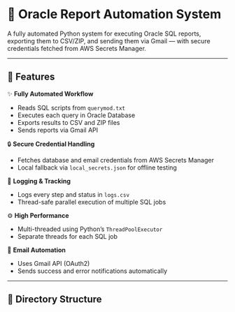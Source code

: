 # 🤖 Oracle Report Automation System

A fully automated Python system for executing Oracle SQL reports, exporting them to CSV/ZIP, and sending them via Gmail — with secure credentials fetched from AWS Secrets Manager.

---

## 🚀 Features

✨ **Fully Automated Workflow**
- Reads SQL scripts from `querymod.txt`
- Executes each query in Oracle Database
- Exports results to CSV and ZIP files
- Sends reports via Gmail API

🔒 **Secure Credential Handling**
- Fetches database and email credentials from AWS Secrets Manager
- Local fallback via `local_secrets.json` for offline testing

📜 **Logging & Tracking**
- Logs every step and status in `logs.csv`
- Thread-safe parallel execution of multiple SQL jobs

⚙️ **High Performance**
- Multi-threaded using Python’s `ThreadPoolExecutor`
- Separate threads for each SQL job

📧 **Email Automation**
- Uses Gmail API (OAuth2)
- Sends success and error notifications automatically

---

## 🧱 Directory Structure

